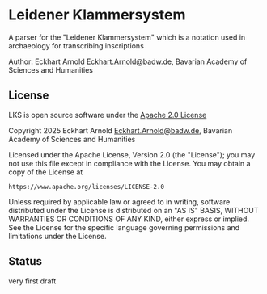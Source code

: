 # Leidener Klammersystem

A parser for the "Leidener Klammersystem" which is a notation used in 
archaeology for transcribing inscriptions

Author: Eckhart Arnold <Eckhart.Arnold@badw.de>, 
Bavarian Academy of Sciences and Humanities

## License

LKS is open source software under the [Apache 2.0 License](https://www.apache.org/licenses/LICENSE-2.0)

Copyright 2025 Eckhart Arnold <Eckhart.Arnold@badw.de>, 
Bavarian Academy of Sciences and Humanities

Licensed under the Apache License, Version 2.0 (the "License");
you may not use this file except in compliance with the License.
You may obtain a copy of the License at

    https://www.apache.org/licenses/LICENSE-2.0

Unless required by applicable law or agreed to in writing, software
distributed under the License is distributed on an "AS IS" BASIS,
WITHOUT WARRANTIES OR CONDITIONS OF ANY KIND, either express or implied.
See the License for the specific language governing permissions and
limitations under the License.

## Status

very first draft
